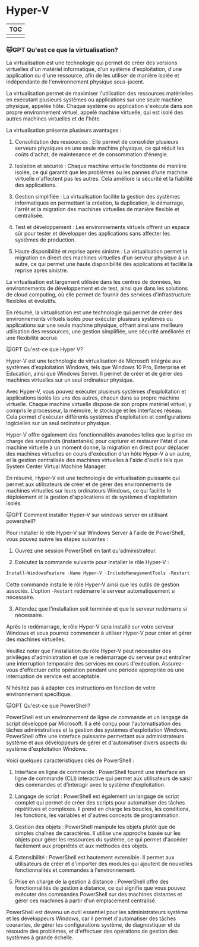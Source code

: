 # Hyper-V

| TOC |
|-----|
| |

### :cat:GPT Qu'est ce que la virtualisation?

La virtualisation est une technologie qui permet de créer des versions virtuelles d'un matériel informatique, d'un système d'exploitation, d'une application ou d'une ressource, afin de les utiliser de manière isolée et indépendante de l'environnement physique sous-jacent.

La virtualisation permet de maximiser l'utilisation des ressources matérielles en exécutant plusieurs systèmes ou applications sur une seule machine physique, appelée hôte. Chaque système ou application s'exécute dans son propre environnement virtuel, appelé machine virtuelle, qui est isolé des autres machines virtuelles et de l'hôte.

La virtualisation présente plusieurs avantages :

1. Consolidation des ressources : Elle permet de consolider plusieurs serveurs physiques en une seule machine physique, ce qui réduit les coûts d'achat, de maintenance et de consommation d'énergie.

2. Isolation et sécurité : Chaque machine virtuelle fonctionne de manière isolée, ce qui garantit que les problèmes ou les pannes d'une machine virtuelle n'affectent pas les autres. Cela améliore la sécurité et la fiabilité des applications.

3. Gestion simplifiée : La virtualisation facilite la gestion des systèmes informatiques en permettant la création, la duplication, le démarrage, l'arrêt et la migration des machines virtuelles de manière flexible et centralisée.

4. Test et développement : Les environnements virtuels offrent un espace sûr pour tester et développer des applications sans affecter les systèmes de production.

5. Haute disponibilité et reprise après sinistre : La virtualisation permet la migration en direct des machines virtuelles d'un serveur physique à un autre, ce qui permet une haute disponibilité des applications et facilite la reprise après sinistre.

La virtualisation est largement utilisée dans les centres de données, les environnements de développement et de test, ainsi que dans les solutions de cloud computing, où elle permet de fournir des services d'infrastructure flexibles et évolutifs.

En résumé, la virtualisation est une technologie qui permet de créer des environnements virtuels isolés pour exécuter plusieurs systèmes ou applications sur une seule machine physique, offrant ainsi une meilleure utilisation des ressources, une gestion simplifiée, une sécurité améliorée et une flexibilité accrue.

:cat:GPT Qu'est-ce que Hyper V?

Hyper-V est une technologie de virtualisation de Microsoft intégrée aux systèmes d'exploitation Windows, tels que Windows 10 Pro, Enterprise et Education, ainsi que Windows Server. Il permet de créer et de gérer des machines virtuelles sur un seul ordinateur physique.

Avec Hyper-V, vous pouvez exécuter plusieurs systèmes d'exploitation et applications isolés les uns des autres, chacun dans sa propre machine virtuelle. Chaque machine virtuelle dispose de son propre matériel virtuel, y compris le processeur, la mémoire, le stockage et les interfaces réseau. Cela permet d'exécuter différents systèmes d'exploitation et configurations logicielles sur un seul ordinateur physique.

Hyper-V offre également des fonctionnalités avancées telles que la prise en charge des snapshots (instantanés) pour capturer et restaurer l'état d'une machine virtuelle à un moment donné, la migration en direct pour déplacer des machines virtuelles en cours d'exécution d'un hôte Hyper-V à un autre, et la gestion centralisée des machines virtuelles à l'aide d'outils tels que System Center Virtual Machine Manager.

En résumé, Hyper-V est une technologie de virtualisation puissante qui permet aux utilisateurs de créer et de gérer des environnements de machines virtuelles sur leurs ordinateurs Windows, ce qui facilite le déploiement et la gestion d'applications et de systèmes d'exploitation isolés.

:cat:GPT Comment installer Hyper-V sur windows server en utilisant powershell?

Pour installer le rôle Hyper-V sur Windows Server à l'aide de PowerShell, vous pouvez suivre les étapes suivantes :

1. Ouvrez une session PowerShell en tant qu'administrateur.

2. Exécutez la commande suivante pour installer le rôle Hyper-V :
```powershell
Install-WindowsFeature -Name Hyper-V -IncludeManagementTools -Restart
```
Cette commande installe le rôle Hyper-V ainsi que les outils de gestion associés. L'option `-Restart` redémarre le serveur automatiquement si nécessaire.

3. Attendez que l'installation soit terminée et que le serveur redémarre si nécessaire.

Après le redémarrage, le rôle Hyper-V sera installé sur votre serveur Windows et vous pourrez commencer à utiliser Hyper-V pour créer et gérer des machines virtuelles.

Veuillez noter que l'installation du rôle Hyper-V peut nécessiter des privilèges d'administration et que le redémarrage du serveur peut entraîner une interruption temporaire des services en cours d'exécution. Assurez-vous d'effectuer cette opération pendant une période appropriée où une interruption de service est acceptable.

N'hésitez pas à adapter ces instructions en fonction de votre environnement spécifique.

:cat:GPT Qu'est-ce que PowerShell?

PowerShell est un environnement de ligne de commande et un langage de script développé par Microsoft. Il a été conçu pour l'automatisation des tâches administratives et la gestion des systèmes d'exploitation Windows. PowerShell offre une interface puissante permettant aux administrateurs système et aux développeurs de gérer et d'automatiser divers aspects du système d'exploitation Windows.

Voici quelques caractéristiques clés de PowerShell :

1. Interface en ligne de commande : PowerShell fournit une interface en ligne de commande (CLI) interactive qui permet aux utilisateurs de saisir des commandes et d'interagir avec le système d'exploitation.

2. Langage de script : PowerShell est également un langage de script complet qui permet de créer des scripts pour automatiser des tâches répétitives et complexes. Il prend en charge les boucles, les conditions, les fonctions, les variables et d'autres concepts de programmation.

3. Gestion des objets : PowerShell manipule les objets plutôt que de simples chaînes de caractères. Il utilise une approche basée sur les objets pour gérer les ressources du système, ce qui permet d'accéder facilement aux propriétés et aux méthodes des objets.

4. Extensibilité : PowerShell est hautement extensible. Il permet aux utilisateurs de créer et d'importer des modules qui ajoutent de nouvelles fonctionnalités et commandes à l'environnement.

5. Prise en charge de la gestion à distance : PowerShell offre des fonctionnalités de gestion à distance, ce qui signifie que vous pouvez exécuter des commandes PowerShell sur des machines distantes et gérer ces machines à partir d'un emplacement centralisé.

PowerShell est devenu un outil essentiel pour les administrateurs système et les développeurs Windows, car il permet d'automatiser des tâches courantes, de gérer les configurations système, de diagnostiquer et de résoudre des problèmes, et d'effectuer des opérations de gestion des systèmes à grande échelle.


